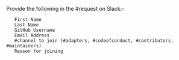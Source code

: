 Provide the following in the #request on Slack:-

```
   First Name
   Last Name
   GitHub Username
   Email Address
   #channel to join (#adapters, #codeofconduct, #contributors, #maintainers)
   Reason for joining
```
